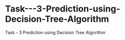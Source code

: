 # Task---3-Prediction-using-Decision-Tree-Algorithm
Task - 3 Prediction using Decision Tree Algorithm
